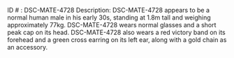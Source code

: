 ID # : DSC-MATE-4728
Description: DSC-MATE-4728 appears to be a normal human male in his early 30s, standing at 1.8m tall and weighing approximately 77kg. DSC-MATE-4728 wears normal glasses and a short peak cap on its head. DSC-MATE-4728 also wears a red victory band on its forehead and a green cross earring on its left ear, along with a gold chain as an accessory.